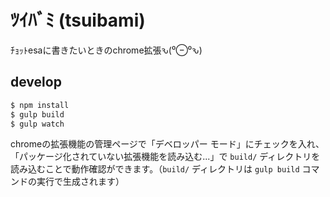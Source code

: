 # ﾂｲﾊﾞﾐ (tsuibami)

ﾁｮｯﾄesaに書きたいときのchrome拡張ԅ(⁰⊖⁰ԅ)

## develop

```sh
$ npm install
$ gulp build
$ gulp watch
```

chromeの拡張機能の管理ページで「デベロッパー モード」にチェックを入れ、「パッケージ化されていない拡張機能を読み込む...」で `build/` ディレクトリを読み込むことで動作確認ができます。（`build/` ディレクトリは `gulp build` コマンドの実行で生成されます）
